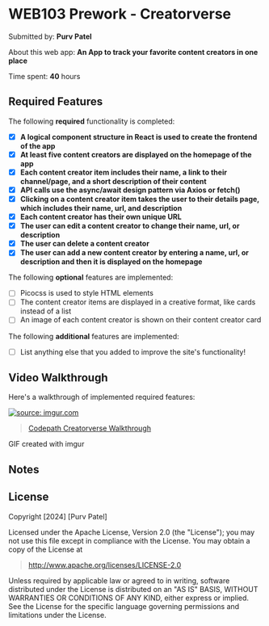 # WEB103 Prework - Creatorverse

Submitted by: **Purv Patel**

About this web app: **An App to track your favorite content creators in one place**

Time spent: **40** hours

## Required Features

The following **required** functionality is completed:

<!-- 👉🏿👉🏿👉🏿 Make sure to check off completed functionality below -->

- [x] **A logical component structure in React is used to create the frontend of the app**
- [x] **At least five content creators are displayed on the homepage of the app**
- [x] **Each content creator item includes their name, a link to their channel/page, and a short description of their content**
- [x] **API calls use the async/await design pattern via Axios or fetch()**
- [x] **Clicking on a content creator item takes the user to their details page, which includes their name, url, and description**
- [x] **Each content creator has their own unique URL**
- [x] **The user can edit a content creator to change their name, url, or description**
- [x] **The user can delete a content creator**
- [x] **The user can add a new content creator by entering a name, url, or description and then it is displayed on the homepage**

The following **optional** features are implemented:

- [ ] Picocss is used to style HTML elements
- [ ] The content creator items are displayed in a creative format, like cards instead of a list
- [ ] An image of each content creator is shown on their content creator card

The following **additional** features are implemented:

- [ ] List anything else that you added to improve the site's functionality!

## Video Walkthrough

Here's a walkthrough of implemented required features:

<a href="https://imgur.com/NPHeg4m"><img src="https://imgur.com/NPHeg4m" title="source: imgur.com" /></a>

<blockquote class="imgur-embed-pub" lang="en" data-id="a/N718gWX"  ><a href="//imgur.com/a/N718gWX">Codepath Creatorverse Walkthrough</a></blockquote><script async src="//s.imgur.com/min/embed.js" charset="utf-8"></script>

<!-- Replace this with whatever GIF tool you used! -->

GIF created with imgur

<!-- Recommended tools:
[Kap](https://getkap.co/) for macOS
[ScreenToGif](https://www.screentogif.com/) for Windows
[peek](https://github.com/phw/peek) for Linux. -->

## Notes

## License

Copyright [2024] [Purv Patel]

Licensed under the Apache License, Version 2.0 (the "License"); you may not use this file except in compliance with the License. You may obtain a copy of the License at

> http://www.apache.org/licenses/LICENSE-2.0

Unless required by applicable law or agreed to in writing, software distributed under the License is distributed on an "AS IS" BASIS, WITHOUT WARRANTIES OR CONDITIONS OF ANY KIND, either express or implied. See the License for the specific language governing permissions and limitations under the License.
